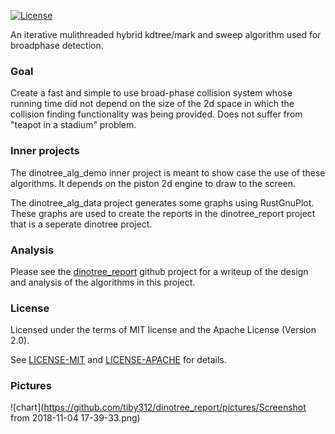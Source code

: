 [![License](https://img.shields.io/badge/license-MIT%2FApache--2.0-blue.svg)](https://github.com/tiby312/collie)

An iterative mulithreaded hybrid kdtree/mark and sweep algorithm used for broadphase detection.


### Goal

Create a fast and simple to use broad-phase collision system whose running time did not depend on the size of the 2d space
in which the collision finding functionality was being provided. Does not suffer from "teapot in a stadium" problem.

### Inner projects

The dinotree_alg_demo inner project is meant to show case the use of these algorithms. It depends on the piston 2d engine to draw to the screen. 

The dinotree_alg_data project generates some graphs using RustGnuPlot. These graphs are used to create the reports in the dinotree_report project that is a seperate dinotree project.

### Analysis

Please see the [dinotree_report](https://github.com/tiby312/dinotree_report) github project for a writeup of the design and analysis of the algorithms in this project.


### License

Licensed under the terms of MIT license and the Apache License (Version 2.0).

See [LICENSE-MIT](LICENSE-MIT) and [LICENSE-APACHE](LICENSE-APACHE) for details.


### Pictures

        
      
![chart](https://github.com/tiby312/dinotree_report/pictures/Screenshot from 2018-11-04 17-39-33.png)